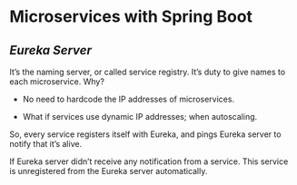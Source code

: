 # **Microservices with Spring Boot**

## _Eureka Server_

It’s the naming server, or called service registry. It’s duty to give names to each microservice. Why?

- No need to hardcode the IP addresses of microservices.

- What if services use dynamic IP addresses; when autoscaling.

So, every service registers itself with Eureka, and pings Eureka server to notify that it’s alive.

If Eureka server didn’t receive any notification from a service. This service is unregistered from the Eureka server automatically.
